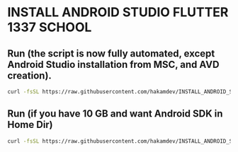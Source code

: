 # INSTALL ANDROID STUDIO FLUTTER 1337 SCHOOL
## Run (the script is now fully automated, except Android Studio installation from MSC, and AVD creation).
```sh
curl -fsSL https://raw.githubusercontent.com/hakamdev/INSTALL_ANDROID_STUDIO_FLUTTER_1337_SCHOOL/master/setup_new.sh | zsh
```

## Run (if you have 10 GB and want Android SDK in Home Dir)
``` sh
curl -fsSL https://raw.githubusercontent.com/hakamdev/INSTALL_ANDROID_STUDIO_FLUTTER_1337_SCHOOL/master/setup_in_home.sh | zsh
```
